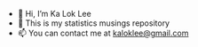 - 👋 Hi, I’m Ka Lok Lee 
- 👀 This is my statistics musings repository
- 📫 You can contact me at kaloklee@gmail.com

<!---
kaloklee/kaloklee is a ✨ special ✨ repository because its `README.md` (this file) appears on your GitHub profile.
You can click the Preview link to take a look at your changes.
--->
